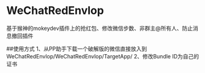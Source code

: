 # WeChatRedEnvlop
基于猴神的mokeydev插件上的抢红包、修改微信步数、非群主@所有人、防止消息撤回插件

##使用方式
1、从PP助手下载一个破解版的微信直接放入到WeChatRedEnvlop/WeChatRedEnvlop/TargetApp/
2、修改Bundle ID为自己的证书

